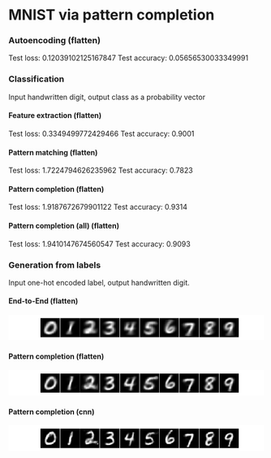 # MNIST via pattern completion


### Autoencoding (flatten)
Test loss: 0.12039102125167847
Test accuracy: 0.05656530033349991

### Classification 
Input handwritten digit, output class as a probability vector

#### Feature extraction (flatten)
Test loss: 0.3349499772429466
Test accuracy: 0.9001

#### Pattern matching (flatten)
Test loss: 1.7224794626235962
Test accuracy: 0.7823

#### Pattern completion  (flatten)
Test loss: 1.9187672679901122
Test accuracy: 0.9314

#### Pattern completion (all) (flatten)
Test loss: 1.9410147674560547
Test accuracy: 0.9093

### Generation from labels 
Input one-hot encoded label, output handwritten digit.

#### End-to-End (flatten)
![Digit generation using end-to-end model](./images/flatten_generation_E2E.png)

#### Pattern completion (flatten)
![Digit generation using pattern completion](./images/flatten_generation_PCL.png)

#### Pattern completion (cnn)
![Digit generation using pattern completion](./images/cnn_generation_PCL.png)





